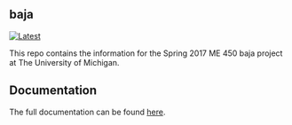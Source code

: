 ## baja

[![Latest](https://img.shields.io/badge/docs-latest-blue.svg)](http://vehiclemodelsjl.readthedocs.io/en/latest/)


This repo contains the information for the Spring 2017 ME 450 baja project at The University of Michigan.

## Documentation

The full documentation can be found [here](http://vehiclemodelsjl.readthedocs.io/en/latest/).






